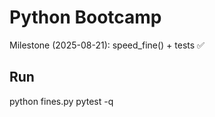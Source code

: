 ﻿# Python Bootcamp

Milestone (2025-08-21): speed_fine() + tests ✅

## Run
python fines.py
pytest -q

